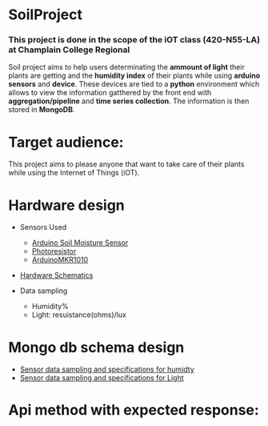 # SoilProject
### This project is done in the scope of the iOT class (420-N55-LA) at Champlain College Regional 

Soil project aims to help users determinating the **ammount of light** their plants are getting and the **humidity index** of their plants while using **arduino sensors** and **device**. These devices are tied to a **python** environment which allows to view the information gatthered by the front end with **aggregation/pipeline** and **time series collection**. The information is then stored in **MongoDB**.

# Target audience: 

This project aims to please anyone that want to take care of their plants while using the Internet of Things (iOT). 

# Hardware design 

  - Sensors Used
      - [Arduino Soil Moisture Sensor](https://m.media-amazon.com/images/I/51viGBnJOhL._AC_.jpg)
      - [Photoresistor](https://en.wikipedia.org/wiki/File:LDR_1480405_6_7_HDR_Enhancer_1.jpg)
      - [ArduinoMKR1010](https://docs.arduino.cc/static/df779d958c386826c73e149e42e28918/image.svg)


      
  - [Hardware Schematics](https://user-images.githubusercontent.com/83074897/208696296-8e76aa25-d190-4d38-9ced-4eff7b94b525.png)
  - Data sampling 
    - Humidity%
    - Light: resuistance(ohms)/lux


# Mongo db schema design 
  - [Sensor data sampling and specifications for humidty](https://user-images.githubusercontent.com/83074897/208696590-4d9b1339-91c2-4ae4-9613-356ba2b938d7.png)
  - [Sensor data sampling and specifications for Light](https://user-images.githubusercontent.com/83074897/208696765-c87451fb-7474-436f-b79e-d474f785d547.png)


# Api method with expected response: 


